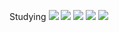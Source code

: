 Studying
<img src="https://img.shields.io/badge/React-61DAFB?style=flat&logo=React&logoColor=white"/>
<img src="https://img.shields.io/badge/Javascript-F7DF1E?style=flat&logo=JavaScript&logoColor=white"/>
<img src="https://img.shields.io/badge/HTML5-E34F26?style=flat&logo=HTML5&logoColor=white"/>
<img src="https://img.shields.io/badge/PostCSS-DD3A0A?style=flat&logo=PostCSS&logoColor=white"/>
<img src="https://img.shields.io/badge/CSS3-1572B6?style=flat&logo=CSS3&logoColor=white"/>
